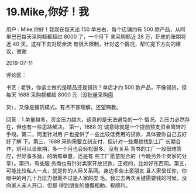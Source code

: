 # 19.Mike,你好！我

用户 : Mike,你好！我现在每天出 150 单左右，每个店铺约有 500 款产品，从阿里巴巴每天采购额都超过 8000 了，一个月下 来采购额近 28 万，虾皮的账期将近 40 天，这样下去对现金流 有很大限制，针对这个情况，帮忙提下方向的建议，谢谢

2019-07-11

评论区：

书艺 : 老铁，你这主做的是精品还是铺货？单店才约 500 款产品，不像铺货，但每天 1688 采购额都超 8000 元（没批量采购囤

货），又像是铺货模式。有点不甚理解，还望赐教。

回答：1.单量越多，资金压力越大，这真的是无法避免的一个 情况。2.压力必然存在，但也有一些思路解决。 第一，1688 的 诚意赊就是一个提前预支资金周转的手段。第二，阿里针对用 户也提供了一些比较低费用的贷款，具体要你自己去好好了解 下。第三，1688 采购需要立刻支付，但针对一些爆款找到工厂 长期合作，则可以谈账期，多一个月也会轻松很多。没有关系 背书的工厂一般很难答应，但好事多磨，的确有单量，还是有 些工厂愿意配合的（今晚另外个卖家的分享）。第四，有些服 务商也有针对卖家开放贷款，正规的，比如好东西网。第五， 可能比较私人一点，就是你的人际关系网。身边多些土豪朋友 且人家信任你，你眼中的月几十万压力很重不过是人家的皮 毛。我过去两次关键需要钱的时候，没向家人亲人开口，但都 得到朋友的慷慨相助。祝顺利。